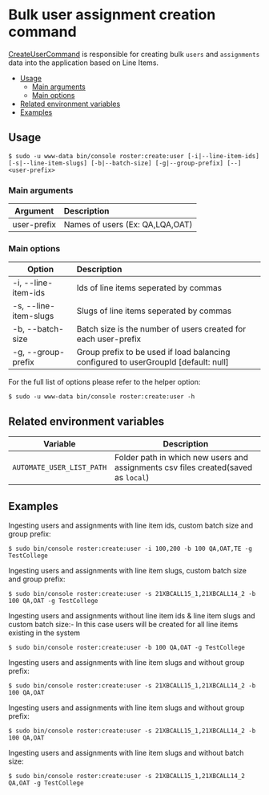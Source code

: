 # Bulk user assignment creation command

[CreateUserCommand](../../src/Command/Ingester/CreateUserCommand.php) is responsible for creating bulk `users` and `assignments` data into the application based on Line Items.

- [Usage](#usage)
    - [Main arguments](#main-arguments)
    - [Main options](#main-options)
- [Related environment variables](#related-environment-variables)
- [Examples](#examples)

## Usage
```shell script
$ sudo -u www-data bin/console roster:create:user [-i|--line-item-ids] [-s|--line-item-slugs] [-b|--batch-size] [-g|--group-prefix] [--] <user-prefix>
```

### Main arguments

| Argument | Description                                          |
| ---------|:-----------------------------------------------------|
| user-prefix     | Names of users (Ex: QA,LQA,OAT) |

### Main options

| Option          | Description                                                                                                   |
| ----------------|:--------------------------------------------------------------------------------------------------------------|
| -i, --line-item-ids   | Ids of line items seperated by commas |
| -s, --line-item-slugs | Slugs of line items seperated by commas                                                                                 |
| -b, --batch-size | Batch size is the number of users created for each  user-prefix                                                                                |
| -g, --group-prefix | Group prefix to be used if load balancing configured to userGroupId [default: null]                                                     |

For the full list of options please refer to the helper option:
```shell script
$ sudo -u www-data bin/console roster:create:user -h
```

## Related environment variables

| Variable | Description |
|----------|-------------|
| `AUTOMATE_USER_LIST_PATH` | Folder path in which new users and assignments csv files created(saved as `local`) |

## Examples

Ingesting users and assignments with line item ids, custom batch size and group prefix:
```shell script
$ sudo bin/console roster:create:user -i 100,200 -b 100 QA,OAT,TE -g TestCollege
```

Ingesting users and assignments with line item slugs, custom batch size and group prefix:
```shell script
$ sudo bin/console roster:create:user -s 21XBCALL15_1,21XBCALL14_2 -b 100 QA,OAT -g TestCollege
```

Ingesting users and assignments without line item ids & line item slugs and custom batch size:- 
In this case users will be created for all line items existing in the system
```shell script
$ sudo bin/console roster:create:user -b 100 QA,OAT -g TestCollege
```

Ingesting users and assignments with line item slugs and without group prefix:
```shell script
$ sudo bin/console roster:create:user -s 21XBCALL15_1,21XBCALL14_2 -b 100 QA,OAT
```

Ingesting users and assignments with line item slugs and without group prefix:
```shell script
$ sudo bin/console roster:create:user -s 21XBCALL15_1,21XBCALL14_2 -b 100 QA,OAT
```

Ingesting users and assignments with line item slugs and without batch size:
```shell script
$ sudo bin/console roster:create:user -s 21XBCALL15_1,21XBCALL14_2 QA,OAT -g TestCollege
```
